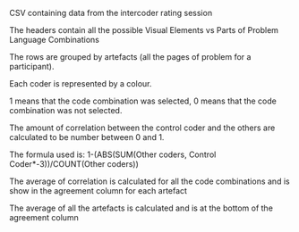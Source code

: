 CSV containing data from the intercoder rating session

The headers contain all the possible Visual Elements vs Parts of Problem Language Combinations

The rows are grouped by artefacts (all the pages of problem for a participant).

Each coder is represented by a colour.

1 means that the code combination was selected, 0 means that the code combination was not selected.

The amount of correlation between the control coder and the others are calculated to be number between 0 and 1.

The formula used is: 1-(ABS(SUM(Other coders, Control Coder*-3))/COUNT(Other coders))

The average of correlation is calculated for all the code combinations and is show in the agreement column for each artefact

The average of all the artefacts is calculated and is at the bottom of the agreement column

